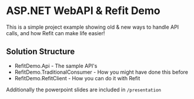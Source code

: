# ASP.NET WebAPI & Refit Demo

This is a simple project example showing old & new ways to handle API calls, and how Refit can make life easier!

## Solution Structure

* RefitDemo.Api - The sample API's
* RefitDemo.TraditionalConsumer - How you might have done this before
* RefitDemo.RefitClient - How you can do it with Refit

Additionally the powerpoint slides are included in `/presentation`